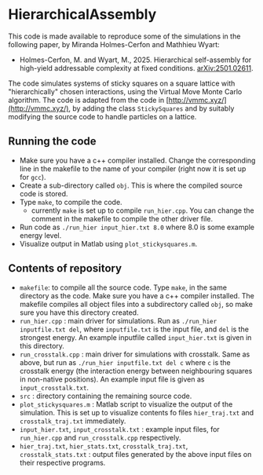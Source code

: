 # HierarchicalAssembly

This code is made available to reproduce some of the simulations in the following paper, by Miranda Holmes-Cerfon and Mathhieu Wyart: 

* Holmes-Cerfon, M. and Wyart, M., 2025. Hierarchical self-assembly for high-yield addressable complexity at fixed conditions.  [arXiv:2501.02611](https://arxiv.org/abs/2501.02611).

The code simulates systems of sticky squares on a square lattice with "hierarchically" chosen interactions, using the Virtual Move Monte Carlo algorithm. The code is adapted from the code in [http://vmmc.xyz/](http://vmmc.xyz/), by adding the class `StickySquares` and by suitably modifying the source code to handle particles on a lattice.


## Running the code

* Make sure you have a c++ compiler installed. Change the corresponding line in the makefile to the name of your compiler (right now it is set up for `gcc`).
* Create a sub-directory called `obj`. This is where the compiled source code is stored.
* Type `make`, to compile the code.
  - currently `make` is set up to compile `run_hier.cpp`. You can change the comment in the makefile to compile the other driver file.
* Run code as `./run_hier input_hier.txt 8.0` where 8.0 is some example energy level.
* Visualize output in Matlab using `plot_stickysquares.m`.

## Contents of repository

* `makefile`: to compile all the source code. Type `make`, in the same directory as the code. Make sure you have a c++ compiler installed. The makefile compiles all object files into a subdirectory called `obj`, so make sure you have this directory created.
* `run_hier.cpp` : main driver for simulations. Run as `./run_hier inputfile.txt del`, where `inputfile.txt` is the input file,  and `del` is the strongest energy. An example inputfile called `input_hier.txt` is given in this directory. 
* `run_crosstalk.cpp` : main driver for simulations with crosstalk. Same as above, but run as `./run_hier inputfile.txt del c` where `c` is the crosstalk energy (the interaction energy between neighbouring squares in non-native positions). An example input file is given as `input_crosstalk.txt`.
* `src` : directory containing the remaining source code.
* `plot_stickysquares.m` : Matlab script to visualize the output of the simulation. This is set up to visualize contents fo files `hier_traj.txt` and `crosstalk_traj.txt` immediately.
* `input_hier.txt`, `input_crosstalk.txt` : example input files, for `run_hier.cpp` and `run_crosstalk.cpp` respectively.
* `hier_traj.txt`, `hier_stats.txt`, `crosstalk_traj.txt`, `crosstalk_stats.txt` : output files generated by the above input files on their respective programs. 


